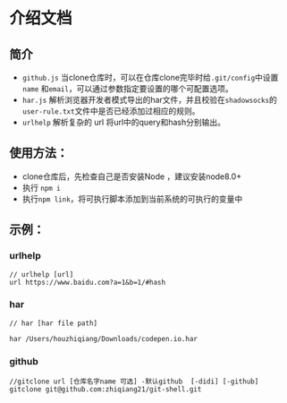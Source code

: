 # 介绍文档

## 简介

* `github.js` 当clone仓库时，可以在仓库clone完毕时给`.git/config`中设置`name` 和`email`，可以通过参数指定要设置的哪个可配置选项。
* `har.js` 解析浏览器开发者模式导出的har文件，并且校验在`shadowsocks`的`user-rule.txt`文件中是否已经添加过相应的规则。
* `urlhelp` 解析复杂的 url 将url中的query和hash分别输出。


## 使用方法：

- clone仓库后，先检查自己是否安装Node ，建议安装node8.0+
- 执行 `npm i`
- 执行`npm link`，将可执行脚本添加到当前系统的可执行的变量中


## 示例：

### urlhelp

```
// urlhelp [url]
url https://www.baidu.com?a=1&b=1/#hash
```


### har

```
// har [har file path]

har /Users/houzhiqiang/Downloads/codepen.io.har
```

### github

```
//gitclone url [仓库名字name 可选] -默认github  [-didi] [-github]
gitclone git@github.com:zhiqiang21/git-shell.git
```